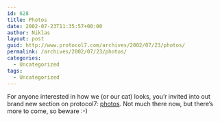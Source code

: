 ```yaml
---
id: 628
title: Photos
date: 2002-07-23T11:35:57+00:00
author: Niklas
layout: post
guid: http://www.protocol7.com/archives/2002/07/23/photos/
permalink: /archives/2002/07/23/photos/
categories:
  - Uncategorized
tags:
  - Uncategorized
---
```

<div class='microid-48ed8043a03ae3ee44bcd4508b29adc923a2bf96'>
  <p>
    For anyone interested in how we (or our cat) looks, you&#8217;r invited into out brand new section on protocol7: <a href="http://www.protocol7.com/photos">photos</a>. Not much there now, but there&#8217;s more to come, so beware :-)
  </p>
</div>